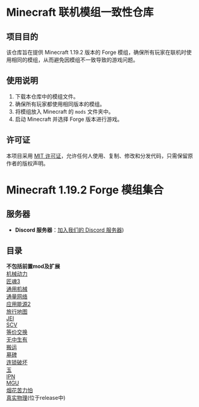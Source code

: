 # Minecraft 联机模组一致性仓库

## 项目目的
该仓库旨在提供 Minecraft 1.19.2 版本的 Forge 模组，确保所有玩家在联机时使用相同的模组，从而避免因模组不一致导致的游戏问题。

## 使用说明
1. 下载本仓库中的模组文件。
2. 确保所有玩家都使用相同版本的模组。
3. 将模组放入 Minecraft 的 `mods` 文件夹中。
4. 启动 Minecraft 并选择 Forge 版本进行游戏。

## 许可证
本项目采用 [MIT 许可证](LICENSE)，允许任何人使用、复制、修改和分发代码，只需保留原作者的版权声明。

# Minecraft 1.19.2 Forge 模组集合

## 服务器
- **Discord 服务器**：[加入我们的 Discord 服务器](https://discord.gg/TBrRxaKq))

## 目录  
**不包括前置mod及扩展**  
[机械动力](https://www.curseforge.com/minecraft/mc-mods/create)  
[匠魂3](https://www.curseforge.com/minecraft/mc-mods/tinkers-construct)  
[通用机械](https://www.curseforge.com/minecraft/mc-mods/mekanism)  
[通量网络](https://www.curseforge.com/minecraft/mc-mods/flux-networks)  
[应用能源2](https://www.curseforge.com/minecraft/mc-mods/applied-energistics-2)  
[旅行地图](https://www.curseforge.com/minecraft/mc-mods/journeymap)  
[JEI](https://www.curseforge.com/minecraft/mc-mods/jei)  
[SCV](https://www.curseforge.com/minecraft/mc-mods/simple-voice-chat)  
[等价交换](https://www.curseforge.com/minecraft/mc-mods/projecte)  
[无中生有](https://www.curseforge.com/minecraft/mc-mods/ex-nihilo)  
[搬运](https://www.curseforge.com/minecraft/mc-mods/carry-on)  
[墓碑](https://www.curseforge.com/minecraft/mc-mods/gravestone-mod)  
[连锁破坏](https://www.curseforge.com/minecraft/mc-mods/ftb-ultimine-forge)  
 [玉](https://www.curseforge.com/minecraft/mc-mods/jade)  
 [IPN](https://www.curseforge.com/minecraft/mc-mods/inventory-profiles-next)  
 [MGU](https://www.curseforge.com/minecraft/mc-mods/mob-grinding-utils)  
 [烟花苦力怕](https://www.curseforge.com/minecraft/mc-mods/creeper-confetti)  
 [真实物理](https://www.curseforge.com/minecraft/mc-mods/physics-mod)(位于release中)  
